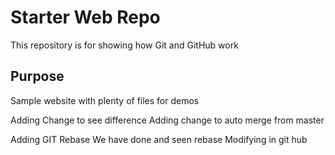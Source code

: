 # Starter Web Repo

This repository is for showing how Git and GitHub work

## Purpose

Sample website with plenty of files for demos

Adding Change to see difference
Adding change to auto merge from master

Adding GIT Rebase
We have done and seen rebase
Modifying in git hub

